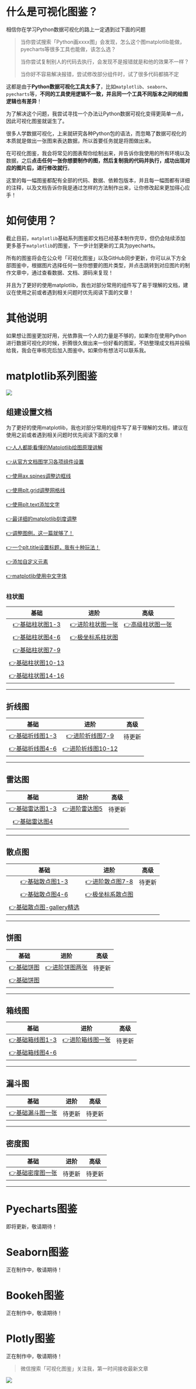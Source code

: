 
# 什么是可视化图鉴？

相信你在学习Python数据可视化的路上一定遇到过下面的问题

> 当你尝试搜索「Python画xxxx图」会发现，怎么这个图matplotlib能做，pyecharts等很多工具也能做，该怎么选？
> 
> 当你尝试复制别人的代码去执行，会发现不是报错就是和他的效果不一样？
> 
> 当你好不容易解决报错，尝试修改部分组件时，试了很多代码都搞不定

这都是由于**Python数据可视化工具太多了**，比如`matplotlib`、`seaborn`、`pyecharts`等，**不同的工具使用逻辑不一致，并且同一个工具不同版本之间的绘图逻辑也有差异**！

为了解决这个问题，我尝试寻找一个办法让Python数据可视化变得更简单一点，因此可视化图鉴就诞生了。

很多人学数据可视化，上来就研究各种Python包的语法，而忽略了数据可视化的本质就是做出一张图来表达数据，所以首要任务就是将图做出来。

在可视化图鉴，我会将常见的图表帮你绘制出来，并告诉你我使用的所有环境以及数据，之后**点击任何一张你想要制作的图，然后复制我的代码并执行，成功出现对应的图片后，进行修改就行**。

这里的每一幅图鉴都配有全部的代码、数据、依赖包版本，并且每一幅图都有详细的注释，以及文档告诉你我是通过怎样的方法制作出来，让你修改起来更加得心应手！


# 如何使用？


截止目前，`matplotlib`基础系列图鉴即文档已经基本制作完毕，但仍会陆续添加更多基于`matplotlib`的图鉴，下一步计划更新的工具为pyecharts。

所有的图鉴将会在公众号「可视化图鉴」以及GitHub同步更新，你可以从下方全部图鉴中，根据图片选择任何一张你想要的图片类型，并点击跳转到对应图片的制作文章中，通过查看数据、文档、源码来复现！

并且为了更好的使用matplotlib，我也对部分常用的组件写了易于理解的文档，建议在使用之前或者遇到相关问题时优先阅读下面的文章！

# 其他说明

如果想让图鉴更加好用，光依靠我一个人的力量是不够的，如果你在使用Python
进行数据可视化的时候，折腾很久做出来一份好看的图案，不妨整理成文档并投稿给我，我会在审核完后加入图鉴中。如果你有想法可以联系我。

# matplotlib系列图鉴

![](http://liuzaoqi.oss-cn-beijing.aliyuncs.com/2021/01/26/16116302718257.jpg?域名/sample.jpg?x-oss-process=style/stylename)


## 组建设置文档

为了更好的使用matplotlib，我也对部分常用的组件写了易于理解的文档，建议在使用之前或者遇到相关问题时优先阅读下面的文章！

[👉人人都能看懂的Matplotlib绘图原理讲解](https://mp.weixin.qq.com/s/HPGfqGPizBNYZAorX9sxEw)

[👉从官方文档图学习各项组件设置](https://mp.weixin.qq.com/s/D4IcQm7F5KH3vRFovfUqfA)

[👉使用ax.spines调整边框线](https://mp.weixin.qq.com/s/jQiFz0OdZy8p1JoGzEsf3g)

[👉使用plt.grid调整网格线](https://mp.weixin.qq.com/s/pntQiN5fYxen3QSTgwRZ-A)

[👉使用plt.text添加文字](https://mp.weixin.qq.com/s/DiD_ONufcQxvegPcedLQfA)

[👉最详细的matplotlib刻度调整](https://mp.weixin.qq.com/s/bI9UsY0-qynvrQSYy7O30A)

[👉调整图例，这一篇就够了！](https://mp.weixin.qq.com/s/nuowMZWbBc-FjCTxn0ACLQ)

[👉一个plt.title设置标题，我有十种玩法！](https://mp.weixin.qq.com/s/tvXOHjIm5k41ls4IZJtBsQ)

[👉添加自定义元素](https://mp.weixin.qq.com/s/0mzVDGiX9IssXHtzBUXMEg)

[👉matplotlib使用中文字体](https://mp.weixin.qq.com/s/WKOGvQP-6QUAP00ZXjhweg)

[](https://mp.weixin.qq.com/s/SDcw0sCywjrsUEMIWd4VfA)
-------

### 柱状图

|  基础   | 进阶  |高级  |
|  :----:  | :----: |:----: |
|[👉基础柱状图1-3](https://mp.weixin.qq.com/s/uz2bEeW3U47xyli8HFqiPQ) |[👉进阶柱状图一张](https://mp.weixin.qq.com/s/U7qOkmTHlrBPg-50zXsqLQ)|[👉高级柱状图一张](https://mp.weixin.qq.com/s/ULBDOEuKQL9b7bH-VO0j4g)|
|[👉基础柱状图4-6](https://mp.weixin.qq.com/s/kylqma0LVaoFBbZ0t3li6Q) | [👉极坐标系柱状图](https://mp.weixin.qq.com/s/zPafGefDxBWa6t4kOrKxiw) |  |
|[👉基础柱状图7-9](https://mp.weixin.qq.com/s/1WV-HAR5Y1zilmU9RDI81A) |  |  |
|[👉基础柱状图10-13](https://mp.weixin.qq.com/s/s5CcjIQ7fB3wPOwCgG01Dg) |  |  |
|[👉基础柱状图14-16](https://mp.weixin.qq.com/s/PYMkXL-5LfeIl45TymYmIg) |  |  |

-------




## 折线图


|  基础   | 进阶  |高级  |
|  :----:  | :----: |:----: |
|[👉基础折线图1-3](https://mp.weixin.qq.com/s/y_GjWBBFUEloC4yWf-RzMg) | [👉进阶折线图7-9](https://mp.weixin.qq.com/s/jtPP7wPTe0cKRowNpBCexA) | 待更新 |
|[👉基础折线图4-6](https://mp.weixin.qq.com/s/7K6_WKrwvBr89Jw2vPjFoA)|[👉进阶折线图10-12](https://mp.weixin.qq.com/s/dwt57P0K1VtGJNUcJfn5zQ)| |

-------

## 雷达图

|  基础   | 进阶  |高级  |
|  :----:  | :----: |:----: |
|[👉基础雷达图1-3](https://mp.weixin.qq.com/s/mb6Trb-c4uT4eD2cuOM3OA)|[👉进阶雷达图5](https://mp.weixin.qq.com/s/fCzDyD56AuyQfCFnpfN8IQ)| 待更新|
|[👉基础雷达图4](https://mp.weixin.qq.com/s/_FX1Olrl6ETU18n-CnFpLA)| | |


-------


## 散点图

|  基础   | 进阶  |高级  |
|  :----:  | :----: |:----: |
|[👉基础散点图1-3](https://mp.weixin.qq.com/s/p-KXFqt42aEbN0thvPMGNw)|[👉进阶散点图7-8](https://mp.weixin.qq.com/s/smbkFYwj0F8PCbUHqtwUBA)| 待更新|
|[👉基础散点图4-6](https://mp.weixin.qq.com/s/9xuado2qKGEZ_aJOvzS75g)|[👉极坐标系散点图](https://mp.weixin.qq.com/s/SaLAvS7dG21eegFxJzMQEw)| |
|[👉基础散点图-gallery精选](https://mp.weixin.qq.com/s/vLq2gAbyoxlXbIAjzShVrg)| | |

-------


## 饼图

|  基础   | 进阶  |高级  |
|  :----:  | :----: |:----: |
|[👉基础饼图](https://mp.weixin.qq.com/s/bolQbMBKH8ZhTL-k1J3KZQ)|[👉进阶饼图两张](https://mp.weixin.qq.com/s/oAinEBj-aiPFW12WLqNKXQ)| 待更新|
|[👉基础饼图](https://mp.weixin.qq.com/s/PnHgKnUtDcyfypiAXEbFlA)| |  |



-------


## 箱线图

|  基础   | 进阶  |高级  |
|  :----:  | :----: |:----: |
|[👉基础箱线图1-3](https://mp.weixin.qq.com/s/IJyUWOc9kplUSyHGoXIO2w)|[👉进阶箱线图一张](https://mp.weixin.qq.com/s/P756Da0jXqGQ438N5aCIqQ)| 待更新|
|[👉基础箱线图4-6](https://mp.weixin.qq.com/s/EeHI7AnGEEU5_JVyicRwRQ)| | |




-------


## 漏斗图
|  基础   | 进阶  |高级  |
|  :----:  | :----: |:----: |
|[👉基础漏斗图一张](https://mp.weixin.qq.com/s/letmjoh0E_7jkNmaqyQz9A)|待更新|待更新|


-------


## 密度图

|  基础   | 进阶  |高级  |
|  :----:  | :----: |:----: |
|[👉基础密度图一张](https://mp.weixin.qq.com/s/MT5U0hiJbUl9PYHemhjD6A)|待更新|待更新|2021年1月26日


-------

# Pyecharts图鉴
即将更新，敬请期待！
# Seaborn图鉴
正在制作中，敬请期待！
# Bookeh图鉴
正在制作中，敬请期待！
# Plotly图鉴
正在制作中，敬请期待！


> 微信搜索「可视化图鉴」关注我，第一时间接收最新文章

![](http://liuzaoqi.oss-cn-beijing.aliyuncs.com/2021/01/15/wen-mo-yin-dao.gif?域名/sample.jpg?x-oss-process=style/stylename)





